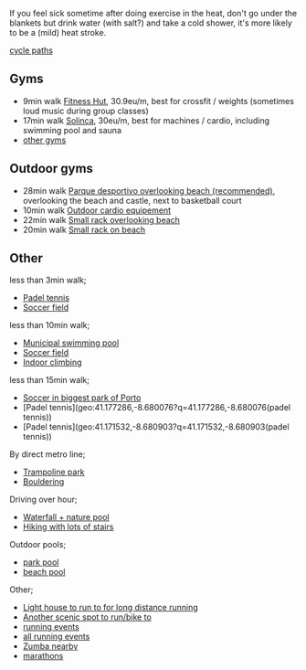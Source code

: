 
If you feel sick sometime after doing exercise in the heat,
don't go under the blankets but drink water (with salt?) and take a cold shower,
it's more likely to be a (mild) heat stroke.

[cycle paths](https://www.cyclosm.org/#map=14/41.1755/-8.6447/cyclosm)

## Gyms
- 9min walk [Fitness Hut](geo:41.178499,-8.681223?q=41.178499,-8.681223(Fitness+Hut+Matosinhos)), 30.9eu/m, best for crossfit / weights (sometimes loud music during group classes)
- 17min walk [Solinca](geo:41.176813,-8.686972?q=41.176813,-8.686972(Solinca+Matosinhos)), 30eu/m, best for machines / cardio, including swimming pool and sauna
- [other gyms](https://ginasios.fitness/pt/z/77871-matosinhos/)


## Outdoor gyms
- 28min walk [Parque desportivo overlooking beach (recommended)](geo:41.169273,-8.689003?q=41.169273,-8.689003(Parque+Desportivo+Castelo+do+Queijo)), overlooking the beach and castle, next to basketball court
- 10min walk [Outdoor cardio equipement](geo:41.179220,-8.669323?q=41.179220,-8.669323(outdoor+cardio))
- 22min walk [Small rack overlooking beach](https://calisthenics-parks.com/spots/18575-pt-ginasio-ao-ar-livre-ribeira-da-riguinha-e-carcavelos)
- 20min walk [Small rack on beach](https://calisthenics-parks.com/spots/18562-pt-parque-calistenia-outdoor-gym-praia-do-titan)

## Other
less than 3min walk;
- [Padel tennis](geo:41.180575,-8.676550?q=41.180575,-8.676550(Quinta+Monserrate+Tennis))
- [Soccer field](geo:41.181351,-8.674044?q=41.181351,-8.674044(soccer+field))

less than 10min walk;
- [Municipal swimming pool](geo:41.183495,-8.678614?q=41.183495,-8.678614(indoor+swimming+pool))
- [Soccer field](geo:41.181575,-8.672475?q=41.181575,-8.672475(soccer+field))
- [Indoor climbing](geo:41.178929,-8.682243?q=41.178929,-8.682243(Proa+Climbing+Center))

less than 15min walk;
- [Soccer in biggest park of Porto](geo:41.169851,-8.678648?q=41.169851,-8.678648(Bola+Parque+Cidade))
- [Padel tennis](geo:41.177286,-8.680076?q=41.177286,-8.680076(padel tennis))
- [Padel tennis](geo:41.171532,-8.680903?q=41.171532,-8.680903(padel tennis))

By direct metro line;
- [Trampoline park](geo:41.1758863,-8.6467817?q=41.1758863,-8.6467817(Jumpers+Trampolim+Parque+Porto))
- [Bouldering](geo:41.154405,-8.587163?q=41.154405,-8.587163(Sao+Rock+Climbing))

Driving over hour;
- [Waterfall + nature pool](geo:41.7970735,-8.7538855?q=41.7970735,-8.7538855(Cascata+do+Pincho))
- [Hiking with lots of stairs](geo:40.952982,-8.1771584?q=40.952982,-8.1771584(Passadi%C3%A7os+do+Paiva+Trailhead+Areinho))

Outdoor pools;
- [park pool](geo:41.1968578,-8.687227?q=41.1968578,-8.687227(Piscina+da+Quinta+da+Concei%C3%A7%C3%A3o))
- [beach pool](geo:41.192875,-8.707156?q=41.192875,-8.707156(Piscina+das+Mar%C3%A9s))


Other;
- [Light house to run to for long distance running](geo:41.145432,-8.678698?q=41.145432,-8.678698(Farolim+da+Barra+do+Douro))
- [Another scenic spot to run/bike to](geo:41.203510,-8.716098?q=41.203510,-8.716098(Capela+da+Boa+Nova))
- [running events](https://eventsport.pt/)
- [all running events](https://www.portugalrunning.com/corridas-porto/)
- [Zumba nearby](https://www.zumba.com/en-US/class_detail/index/e16a01b0-860d-488a-b6eb-8b8a578789b6)
- [marathons](https://www.finishers.com/en/destinations/europe/portugal/porto-district)

